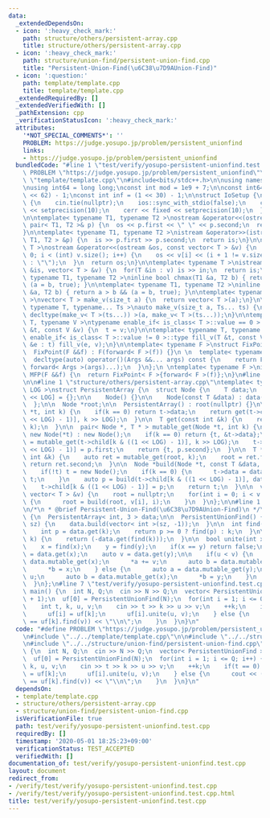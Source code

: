 ```yaml
---
data:
  _extendedDependsOn:
  - icon: ':heavy_check_mark:'
    path: structure/others/persistent-array.cpp
    title: structure/others/persistent-array.cpp
  - icon: ':heavy_check_mark:'
    path: structure/union-find/persistent-union-find.cpp
    title: "Persistent-Union-Find(\u6C38\u7D9AUnion-Find)"
  - icon: ':question:'
    path: template/template.cpp
    title: template/template.cpp
  _extendedRequiredBy: []
  _extendedVerifiedWith: []
  _pathExtension: cpp
  _verificationStatusIcon: ':heavy_check_mark:'
  attributes:
    '*NOT_SPECIAL_COMMENTS*': ''
    PROBLEM: https://judge.yosupo.jp/problem/persistent_unionfind
    links:
    - https://judge.yosupo.jp/problem/persistent_unionfind
  bundledCode: "#line 1 \"test/verify/yosupo-persistent-unionfind.test.cpp\"\n#define\
    \ PROBLEM \"https://judge.yosupo.jp/problem/persistent_unionfind\"\n\n#line 1\
    \ \"template/template.cpp\"\n#include<bits/stdc++.h>\n\nusing namespace std;\n\
    \nusing int64 = long long;\nconst int mod = 1e9 + 7;\n\nconst int64 infll = (1LL\
    \ << 62) - 1;\nconst int inf = (1 << 30) - 1;\n\nstruct IoSetup {\n  IoSetup()\
    \ {\n    cin.tie(nullptr);\n    ios::sync_with_stdio(false);\n    cout << fixed\
    \ << setprecision(10);\n    cerr << fixed << setprecision(10);\n  }\n} iosetup;\n\
    \n\ntemplate< typename T1, typename T2 >\nostream &operator<<(ostream &os, const\
    \ pair< T1, T2 >& p) {\n  os << p.first << \" \" << p.second;\n  return os;\n\
    }\n\ntemplate< typename T1, typename T2 >\nistream &operator>>(istream &is, pair<\
    \ T1, T2 > &p) {\n  is >> p.first >> p.second;\n  return is;\n}\n\ntemplate< typename\
    \ T >\nostream &operator<<(ostream &os, const vector< T > &v) {\n  for(int i =\
    \ 0; i < (int) v.size(); i++) {\n    os << v[i] << (i + 1 != v.size() ? \" \"\
    \ : \"\");\n  }\n  return os;\n}\n\ntemplate< typename T >\nistream &operator>>(istream\
    \ &is, vector< T > &v) {\n  for(T &in : v) is >> in;\n  return is;\n}\n\ntemplate<\
    \ typename T1, typename T2 >\ninline bool chmax(T1 &a, T2 b) { return a < b &&\
    \ (a = b, true); }\n\ntemplate< typename T1, typename T2 >\ninline bool chmin(T1\
    \ &a, T2 b) { return a > b && (a = b, true); }\n\ntemplate< typename T = int64\
    \ >\nvector< T > make_v(size_t a) {\n  return vector< T >(a);\n}\n\ntemplate<\
    \ typename T, typename... Ts >\nauto make_v(size_t a, Ts... ts) {\n  return vector<\
    \ decltype(make_v< T >(ts...)) >(a, make_v< T >(ts...));\n}\n\ntemplate< typename\
    \ T, typename V >\ntypename enable_if< is_class< T >::value == 0 >::type fill_v(T\
    \ &t, const V &v) {\n  t = v;\n}\n\ntemplate< typename T, typename V >\ntypename\
    \ enable_if< is_class< T >::value != 0 >::type fill_v(T &t, const V &v) {\n  for(auto\
    \ &e : t) fill_v(e, v);\n}\n\ntemplate< typename F >\nstruct FixPoint : F {\n\
    \  FixPoint(F &&f) : F(forward< F >(f)) {}\n \n  template< typename... Args >\n\
    \  decltype(auto) operator()(Args &&... args) const {\n    return F::operator()(*this,\
    \ forward< Args >(args)...);\n  }\n};\n \ntemplate< typename F >\ninline decltype(auto)\
    \ MFP(F &&f) {\n  return FixPoint< F >{forward< F >(f)};\n}\n#line 4 \"test/verify/yosupo-persistent-unionfind.test.cpp\"\
    \n\n#line 1 \"structure/others/persistent-array.cpp\"\ntemplate< typename T, int\
    \ LOG >\nstruct PersistentArray {\n  struct Node {\n    T data;\n    Node *child[1\
    \ << LOG] = {};\n\n    Node() {}\n\n    Node(const T &data) : data(data) {}\n\
    \  };\n\n  Node *root;\n\n  PersistentArray() : root(nullptr) {}\n\n  T get(Node\
    \ *t, int k) {\n    if(k == 0) return t->data;\n    return get(t->child[k & ((1\
    \ << LOG) - 1)], k >> LOG);\n  }\n\n  T get(const int &k) {\n    return get(root,\
    \ k);\n  }\n\n  pair< Node *, T * > mutable_get(Node *t, int k) {\n    t = t ?\
    \ new Node(*t) : new Node();\n    if(k == 0) return {t, &t->data};\n    auto p\
    \ = mutable_get(t->child[k & ((1 << LOG) - 1)], k >> LOG);\n    t->child[k & ((1\
    \ << LOG) - 1)] = p.first;\n    return {t, p.second};\n  }\n\n  T *mutable_get(const\
    \ int &k) {\n    auto ret = mutable_get(root, k);\n    root = ret.first;\n   \
    \ return ret.second;\n  }\n\n  Node *build(Node *t, const T &data, int k) {\n\
    \    if(!t) t = new Node();\n    if(k == 0) {\n      t->data = data;\n      return\
    \ t;\n    }\n    auto p = build(t->child[k & ((1 << LOG) - 1)], data, k >> LOG);\n\
    \    t->child[k & ((1 << LOG) - 1)] = p;\n    return t;\n  }\n\n  void build(const\
    \ vector< T > &v) {\n    root = nullptr;\n    for(int i = 0; i < v.size(); i++)\
    \ {\n      root = build(root, v[i], i);\n    }\n  }\n};\n\n#line 1 \"structure/union-find/persistent-union-find.cpp\"\
    \n/*\n * @brief Persistent-Union-Find(\u6C38\u7D9AUnion-Find)\n */\nstruct PersistentUnionFind\
    \ {\n  PersistentArray< int, 3 > data;\n\n  PersistentUnionFind() {}\n\n  PersistentUnionFind(int\
    \ sz) {\n    data.build(vector< int >(sz, -1));\n  }\n\n  int find(int k) {\n\
    \    int p = data.get(k);\n    return p >= 0 ? find(p) : k;\n  }\n\n  int size(int\
    \ k) {\n    return (-data.get(find(k)));\n  }\n\n  bool unite(int x, int y) {\n\
    \    x = find(x);\n    y = find(y);\n    if(x == y) return false;\n    auto u\
    \ = data.get(x);\n    auto v = data.get(y);\n\n    if(u < v) {\n      auto a =\
    \ data.mutable_get(x);\n      *a += v;\n      auto b = data.mutable_get(y);\n\
    \      *b = x;\n    } else {\n      auto a = data.mutable_get(y);\n      *a +=\
    \ u;\n      auto b = data.mutable_get(x);\n      *b = y;\n    }\n    return true;\n\
    \  }\n};\n#line 7 \"test/verify/yosupo-persistent-unionfind.test.cpp\"\n\nint\
    \ main() {\n  int N, Q;\n  cin >> N >> Q;\n  vector< PersistentUnionFind > uf(Q\
    \ + 1);\n  uf[0] = PersistentUnionFind(N);\n  for(int i = 1; i <= Q; i++) {\n\
    \    int t, k, u, v;\n    cin >> t >> k >> u >> v;\n    ++k;\n    if(t == 0) {\n\
    \      uf[i] = uf[k];\n      uf[i].unite(u, v);\n    } else {\n      cout << (uf[k].find(u)\
    \ == uf[k].find(v)) << \"\\n\";\n    }\n  }\n}\n"
  code: "#define PROBLEM \"https://judge.yosupo.jp/problem/persistent_unionfind\"\n\
    \n#include \"../../template/template.cpp\"\n\n#include \"../../structure/others/persistent-array.cpp\"\
    \n#include \"../../structure/union-find/persistent-union-find.cpp\"\n\nint main()\
    \ {\n  int N, Q;\n  cin >> N >> Q;\n  vector< PersistentUnionFind > uf(Q + 1);\n\
    \  uf[0] = PersistentUnionFind(N);\n  for(int i = 1; i <= Q; i++) {\n    int t,\
    \ k, u, v;\n    cin >> t >> k >> u >> v;\n    ++k;\n    if(t == 0) {\n      uf[i]\
    \ = uf[k];\n      uf[i].unite(u, v);\n    } else {\n      cout << (uf[k].find(u)\
    \ == uf[k].find(v)) << \"\\n\";\n    }\n  }\n}\n"
  dependsOn:
  - template/template.cpp
  - structure/others/persistent-array.cpp
  - structure/union-find/persistent-union-find.cpp
  isVerificationFile: true
  path: test/verify/yosupo-persistent-unionfind.test.cpp
  requiredBy: []
  timestamp: '2020-05-01 18:25:23+09:00'
  verificationStatus: TEST_ACCEPTED
  verifiedWith: []
documentation_of: test/verify/yosupo-persistent-unionfind.test.cpp
layout: document
redirect_from:
- /verify/test/verify/yosupo-persistent-unionfind.test.cpp
- /verify/test/verify/yosupo-persistent-unionfind.test.cpp.html
title: test/verify/yosupo-persistent-unionfind.test.cpp
---
```

